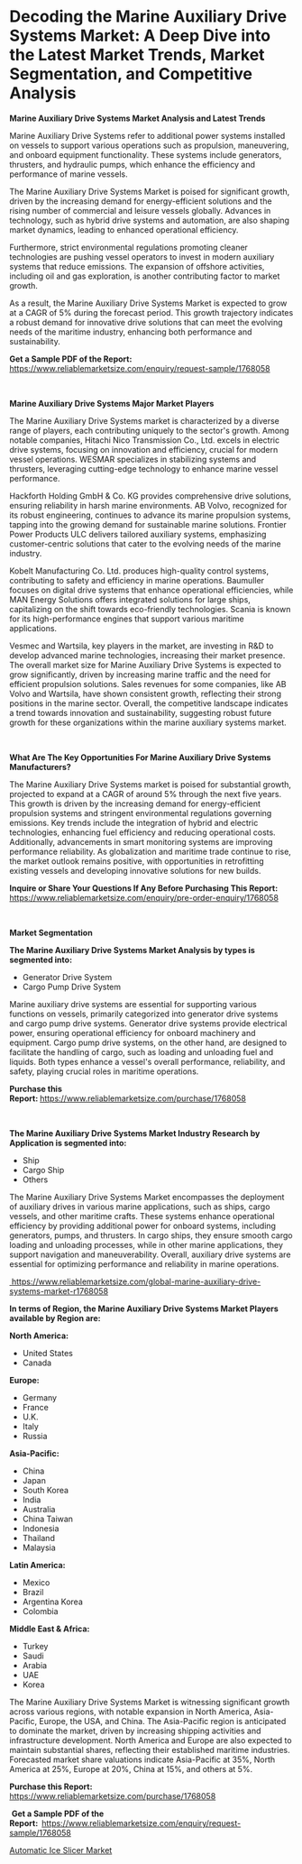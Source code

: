 <p><h1>Decoding the Marine Auxiliary Drive Systems Market: A Deep Dive into the Latest Market Trends, Market Segmentation, and Competitive Analysis</h1></p><p><strong>Marine Auxiliary Drive Systems Market Analysis and Latest Trends</strong></p>
<p><p>Marine Auxiliary Drive Systems refer to additional power systems installed on vessels to support various operations such as propulsion, maneuvering, and onboard equipment functionality. These systems include generators, thrusters, and hydraulic pumps, which enhance the efficiency and performance of marine vessels.</p><p>The Marine Auxiliary Drive Systems Market is poised for significant growth, driven by the increasing demand for energy-efficient solutions and the rising number of commercial and leisure vessels globally. Advances in technology, such as hybrid drive systems and automation, are also shaping market dynamics, leading to enhanced operational efficiency. </p><p>Furthermore, strict environmental regulations promoting cleaner technologies are pushing vessel operators to invest in modern auxiliary systems that reduce emissions. The expansion of offshore activities, including oil and gas exploration, is another contributing factor to market growth. </p><p>As a result, the Marine Auxiliary Drive Systems Market is expected to grow at a CAGR of 5% during the forecast period. This growth trajectory indicates a robust demand for innovative drive solutions that can meet the evolving needs of the maritime industry, enhancing both performance and sustainability.</p></p>
<p><strong>Get a Sample PDF of the Report:&nbsp;</strong> <a href="https://www.reliablemarketsize.com/enquiry/request-sample/1768058?utm_campaign=3172&utm_medium=2&utm_source=Github&utm_content=ia&utm_term=11042025&utm_id=marine-auxiliary-drive-systems">https://www.reliablemarketsize.com/enquiry/request-sample/1768058</a></p>
<p>&nbsp;</p>
<p><strong>Marine Auxiliary Drive Systems Major Market Players</strong></p>
<p><p>The Marine Auxiliary Drive Systems market is characterized by a diverse range of players, each contributing uniquely to the sector's growth. Among notable companies, Hitachi Nico Transmission Co., Ltd. excels in electric drive systems, focusing on innovation and efficiency, crucial for modern vessel operations. WESMAR specializes in stabilizing systems and thrusters, leveraging cutting-edge technology to enhance marine vessel performance.</p><p>Hackforth Holding GmbH & Co. KG provides comprehensive drive solutions, ensuring reliability in harsh marine environments. AB Volvo, recognized for its robust engineering, continues to advance its marine propulsion systems, tapping into the growing demand for sustainable marine solutions. Frontier Power Products ULC delivers tailored auxiliary systems, emphasizing customer-centric solutions that cater to the evolving needs of the marine industry.</p><p>Kobelt Manufacturing Co. Ltd. produces high-quality control systems, contributing to safety and efficiency in marine operations. Baumuller focuses on digital drive systems that enhance operational efficiencies, while MAN Energy Solutions offers integrated solutions for large ships, capitalizing on the shift towards eco-friendly technologies. Scania is known for its high-performance engines that support various maritime applications.</p><p>Vesmec and Wartsila, key players in the market, are investing in R&D to develop advanced marine technologies, increasing their market presence. The overall market size for Marine Auxiliary Drive Systems is expected to grow significantly, driven by increasing marine traffic and the need for efficient propulsion solutions. Sales revenues for some companies, like AB Volvo and Wartsila, have shown consistent growth, reflecting their strong positions in the marine sector. Overall, the competitive landscape indicates a trend towards innovation and sustainability, suggesting robust future growth for these organizations within the marine auxiliary systems market.</p></p>
<p>&nbsp;</p>
<p><strong>What Are The Key Opportunities For Marine Auxiliary Drive Systems Manufacturers?</strong></p>
<p><p>The Marine Auxiliary Drive Systems market is poised for substantial growth, projected to expand at a CAGR of around 5% through the next five years. This growth is driven by the increasing demand for energy-efficient propulsion systems and stringent environmental regulations governing emissions. Key trends include the integration of hybrid and electric technologies, enhancing fuel efficiency and reducing operational costs. Additionally, advancements in smart monitoring systems are improving performance reliability. As globalization and maritime trade continue to rise, the market outlook remains positive, with opportunities in retrofitting existing vessels and developing innovative solutions for new builds.</p></p>
<p><strong>Inquire or Share Your Questions If Any Before Purchasing This Report:</strong> <a href="https://www.reliablemarketsize.com/enquiry/pre-order-enquiry/1768058?utm_campaign=3172&utm_medium=2&utm_source=Github&utm_content=ia&utm_term=11042025&utm_id=marine-auxiliary-drive-systems">https://www.reliablemarketsize.com/enquiry/pre-order-enquiry/1768058</a></p>
<p>&nbsp;</p>
<p><strong>Market Segmentation</strong></p>
<p><strong>The Marine Auxiliary Drive Systems Market Analysis by types is segmented into:</strong></p>
<p><ul><li>Generator Drive System</li><li>Cargo Pump Drive System</li></ul></p>
<p><p>Marine auxiliary drive systems are essential for supporting various functions on vessels, primarily categorized into generator drive systems and cargo pump drive systems. Generator drive systems provide electrical power, ensuring operational efficiency for onboard machinery and equipment. Cargo pump drive systems, on the other hand, are designed to facilitate the handling of cargo, such as loading and unloading fuel and liquids. Both types enhance a vessel's overall performance, reliability, and safety, playing crucial roles in maritime operations.</p></p>
<p><strong>Purchase this Report:&nbsp;</strong><a href="https://www.reliablemarketsize.com/purchase/1768058?utm_campaign=3172&utm_medium=2&utm_source=Github&utm_content=ia&utm_term=11042025&utm_id=marine-auxiliary-drive-systems">https://www.reliablemarketsize.com/purchase/1768058</a></p>
<p>&nbsp;</p>
<p><strong>The Marine Auxiliary Drive Systems Market Industry Research by Application is segmented into:</strong></p>
<p><ul><li>Ship</li><li>Cargo Ship</li><li>Others</li></ul></p>
<p><p>The Marine Auxiliary Drive Systems Market encompasses the deployment of auxiliary drives in various marine applications, such as ships, cargo vessels, and other maritime crafts. These systems enhance operational efficiency by providing additional power for onboard systems, including generators, pumps, and thrusters. In cargo ships, they ensure smooth cargo loading and unloading processes, while in other marine applications, they support navigation and maneuverability. Overall, auxiliary drive systems are essential for optimizing performance and reliability in marine operations.</p></p>
<p><a href="https://www.reliablemarketsize.com/global-marine-auxiliary-drive-systems-market-r1768058?utm_campaign=3172&utm_medium=2&utm_source=Github&utm_content=ia&utm_term=11042025&utm_id=marine-auxiliary-drive-systems">&nbsp;https://www.reliablemarketsize.com/global-marine-auxiliary-drive-systems-market-r1768058</a></p>
<p><strong>In terms of Region, the Marine Auxiliary Drive Systems Market Players available by Region are:</strong></p>
<p>
    <p> <strong> North America: </strong>
        <ul>
            <li>United States</li>
            <li>Canada</li>
        </ul>
        </p> 
    <p> <strong> Europe: </strong>
        <ul>
            <li>Germany</li>
            <li>France</li>
            <li>U.K.</li>
            <li>Italy</li>
            <li>Russia</li>
        </ul>
        </p> 
    <p> <strong> Asia-Pacific: </strong>
        <ul>
            <li>China</li>
            <li>Japan</li>
            <li>South Korea</li>
            <li>India</li>
            <li>Australia</li>
            <li>China Taiwan</li>
            <li>Indonesia</li>
            <li>Thailand</li>
            <li>Malaysia</li>
        </ul>
        </p> 
    <p> <strong> Latin America: </strong>
        <ul>
            <li>Mexico</li>
            <li>Brazil</li>
            <li>Argentina Korea</li>
            <li>Colombia</li>
        </ul>
        </p> 
    <p> <strong> Middle East & Africa: </strong>
        <ul>
            <li>Turkey</li>
            <li>Saudi</li>
            <li>Arabia</li>
            <li>UAE</li>
            <li>Korea</li>
        </ul>
    </p>
    </p>
<p><p>The Marine Auxiliary Drive Systems Market is witnessing significant growth across various regions, with notable expansion in North America, Asia-Pacific, Europe, the USA, and China. The Asia-Pacific region is anticipated to dominate the market, driven by increasing shipping activities and infrastructure development. North America and Europe are also expected to maintain substantial shares, reflecting their established maritime industries. Forecasted market share valuations indicate Asia-Pacific at 35%, North America at 25%, Europe at 20%, China at 15%, and others at 5%.</p></p>
<p><strong>Purchase this Report: </strong><a href="https://www.reliablemarketsize.com/purchase/1768058?utm_campaign=3172&utm_medium=2&utm_source=Github&utm_content=ia&utm_term=11042025&utm_id=marine-auxiliary-drive-systems">https://www.reliablemarketsize.com/purchase/1768058</a></p>
<p>&nbsp;<strong>Get a Sample PDF of the Report:&nbsp;&nbsp;</strong><a href="https://www.reliablemarketsize.com/enquiry/request-sample/1768058?utm_campaign=3172&utm_medium=2&utm_source=Github&utm_content=ia&utm_term=11042025&utm_id=marine-auxiliary-drive-systems">https://www.reliablemarketsize.com/enquiry/request-sample/1768058</a></p>
<p><strong></strong></p>
<p><p><a href="https://github.com/reeseberro3j/Market-Research-Report-List-1/blob/main/automatic-ice-slicer-market.md?utm_campaign=3172&utm_medium=2&utm_source=Github&utm_content=ia&utm_term=11042025&utm_id=marine-auxiliary-drive-systems">Automatic Ice Slicer Market</a></p></p>